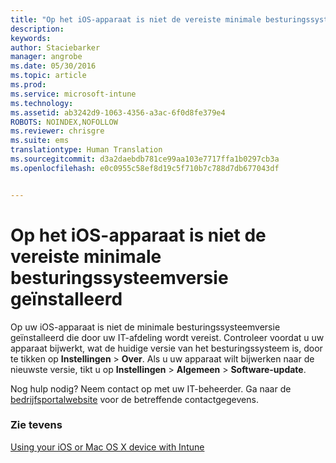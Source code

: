 ```yaml
---
title: "Op het iOS-apparaat is niet de vereiste minimale besturingssysteemversie geïnstalleerd | Microsoft Intune"
description: 
keywords: 
author: Staciebarker
manager: angrobe
ms.date: 05/30/2016
ms.topic: article
ms.prod: 
ms.service: microsoft-intune
ms.technology: 
ms.assetid: ab3242d9-1063-4356-a3ac-6f0d8fe379e4
ROBOTS: NOINDEX,NOFOLLOW
ms.reviewer: chrisgre
ms.suite: ems
translationtype: Human Translation
ms.sourcegitcommit: d3a2daebdb781ce99aa103e7717ffa1b0297cb3a
ms.openlocfilehash: e0c0955c58ef8d19c5f710b7c788d7db677043df


---
```



# Op het iOS-apparaat is niet de vereiste minimale besturingssysteemversie geïnstalleerd

Op uw iOS-apparaat is niet de minimale besturingssysteemversie geïnstalleerd die door uw IT-afdeling wordt vereist.  Controleer voordat u uw apparaat bijwerkt, wat de huidige versie van het besturingssysteem is, door te tikken op **Instellingen** &gt; **Over**. Als u uw apparaat wilt bijwerken naar de nieuwste versie, tikt u op **Instellingen** &gt; **Algemeen** &gt; **Software-update**.

Nog hulp nodig? Neem contact op met uw IT-beheerder. Ga naar de [bedrijfsportalwebsite](http://portal.manage.microsoft.com) voor de betreffende contactgegevens.

### Zie tevens
[Using your iOS or Mac OS X device with Intune](using-your-ios-or-mac-os-x-device-with-intune.md)



<!--HONumber=Aug16_HO4-->


